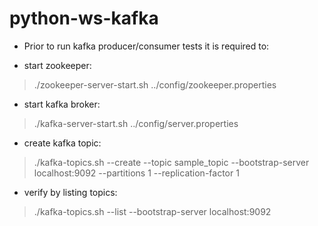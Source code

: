 # python-ws-kafka

- Prior to run kafka producer/consumer tests it is required to:

- start zookeeper:
>./zookeeper-server-start.sh ../config/zookeeper.properties

- start kafka broker:
>./kafka-server-start.sh ../config/server.properties

- create kafka topic:
>./kafka-topics.sh --create --topic sample_topic --bootstrap-server localhost:9092 --partitions 1 --replication-factor 1

- verify by listing topics:
>./kafka-topics.sh --list --bootstrap-server localhost:9092